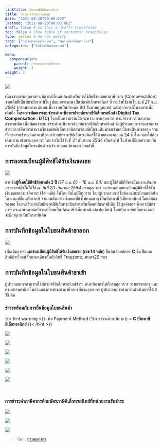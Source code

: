 ```yaml
---
linktitle: บัตรภาษีอิเล็กทรอนิกส์
title: บัตรภาษีอิเล็กทรอนิกส์
date: "2021-08-20T00:00:00Z"
lastmod: "2021-08-20T00:00:00Z"
draft: false # Is this a draft? true/false
toc: false # Show table of contents? true/false
type: series # Do not modify.
tags: ["การชดเชยค่าภาษีอากร", "บัตรภาษีอิเล็กทรอนิกส์"]
categories: ["สิทธิประโยชน์ทางภาษี"]

menu:
  compensation:
    parent: การชดเชยค่าภาษีอากร
    weight: 3
weight: 3
---
```


![](../img/cover.png)  
<br>
เนื่องจากกรมศุลกากรจะมีการเปลี่ยนแปลงสำหรับการใช้สิทธิ์ชดเชยค่าภาษีอากร (Compensation) จากเดิมที่เป็นบัตรบัตรภาษีในรูปแบบกระดาษ เป็นบัตรอิเล็กทรอนิกส์ ซึ่งจะเริ่มใช้งานใน*วันที่ 21 ก.ย. 2564* (กำหนดการแน่นอนเนื่องจากเป็นกำหนด 90 วันตามกฎหมาย) และศุลกากรมีโครงการเพิ่มเติมคือ **โครงการพัฒนาระบบชำระค่าภาษีอากรด้วยบัตรภาษีอิเล็กทรอนิกส์ (Digital Tax Compensation : DTC)** โดยเป็นความร่วมมือ ระหว่าง กรมศุลกากร กรมสรรพากร และกรมสรรพสามิต เพื่อพัฒนาระบบชำระค่าภาษีอากรด้วยบัตรภาษีอิเล็กทรอนิกส์ ซึ่งผู้ประกอบการสามารถการชำระค่าภาษีอากรด้วยวงเงินชดเชยอิเล็กทรอนิกส์พร้อมกับใบขนสินค้าขาเข้าและใบขนสินค้าขาออก รวมทั้งสามารถชำระเงินค่าภาษีอากรด้วยบัตรภาษีอิเล็กทรอนิกส์ได้ด้วยตนเองตลอด 24 ชั่วโมง และไม่ต้องเดินทางมายังกรมศุลกากร โดยจะเริ่มใช้วันที่ 21 กันยายน 2564 เป็นต้นไป ในส่วนที่มีผลกระทบกับการบันทึกข้อมูลใบขนสินค้าขาเข้า-ขาออก มีรายละเอียดดังนี้

## การลงทะเบียนผู้มีสิทธิได้รับเงินชดเชย

![](../img/img-01.png)

สำหรับ**ผู้ที่เคยใช้สิทธิย้อนหลัง 3 ปี** _(17 ส.ค. 61 – 16 ส.ค. 64)_ และผู้ใช้สิทธิที่ยังคงมี*บัตรภาษีแบบกระดาษที่ยังไม่ได้ใช้ ณ วันที่ 20 กันยายน 2564* กรมศุลกากร จะกำหนดเลขทะเบียนผู้มีสิทธิได้รับเงินชดเชยค่าภาษีอากร (14 หลัก) ให้โดยอัตโนมัติทุกราย โดยผู้ประกอบการไม่ต้องลงทะเบียนแต่อย่างใด และเปลี่ยนบัตรภาษี จำนวนดังกล่าวทั้งหมดที่ยังไม่หมดอายุ เป็นบัตรภาษีอิเล็กทรอนิกส์ โดยมิต้องร้องขอ โดยจะเรียงลำดับบัตรภาษีอิเล็กทรอนิกส์ตามวันที่ออกบัตรภาษีเดิม (1 ชุดคำขอฯ ซึ่งอาจมีบัตรภาษี กระดาษหลายฉบับจะเปลี่ยนเป็นบัตรภาษีอิเล็กทรอนิกส์ฉบับเดียว) โดยบัตรภาษีอิเล็กทรอนิกส์ จะมีอายุเท่ากับบัตรภาษีเดิม

## การบันทึกข้อมูลในใบขนสินค้าขาออก

![](../img/img-02.png)

เพิ่มเติมการระบุ**เลขทะเบียนผู้มีสิทธิได้รับเงินชดเชย (เลข 14 หลัก)** ขึ้นต้นด้วยอักษร **C** ซึ่งเป็นเลขสิทธิประโยชน์ลักษณะเดียวกันกับสิทธิ์ Freezone, มาตรา29 ฯลฯ

## การบันทึกข้อมูลในใบขนสินค้าขาเข้า

ผู้ประกอบการสามารถใช้บัตรภาษีอิเล็กทรอนิกส์ชำระ ค่าภาษีอากรได้ที่กรมศุลกากร กรมสรรพากร และ กรมสรรพสามิต ในส่วนของการชำระค่าภาษีอากรที่กรมศุลกากร ผู้ประกอบการสามารถดำเนินการได้ 2 วิธี คือ

### ชำระพร้อมกับการยื่นข้อมูลใบขนสินค้า

{{<  hint warning >}}
เพิ่ม Payment Method (วิธีการชำระค่าภาษีอากร) = **C บัตรภาษีอิเล็กทรอนิกส์**
{{<  /hint >}}

![](../img/img-01.jpg)

![](../img/img-02.jpg)

![](../img/img-03.jpg)

![](../img/img-04.jpg)

![](../img/img-05.jpg)

![](../img/img-06.jpg)

<br>

### การชำระค่าภาษีอากรด้วยบัตรภาษีอิเล็กทรอนิกส์ที่หน่วยงานรับชำระ

![](../img/img-07.jpg)

![](../img/img-08.jpg)

![](../img/img-09.jpg)

> ที่มา : [กรมศุลกากร](www.customs.go.th)
